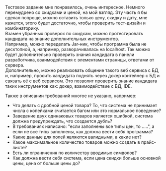 Тестовое задание мне понравилось, очень интересное. Немного перемудрено со скидками и ценой, на мой взгляд. Эту часть я бы сделал попроще, можно оставить только цену, скидку и дату, мне кажется, этого будет достаточно, чтобы проверить тест-дизайн и комбинаторику.  
Взамен убранных проверок по скидкам, можно протестировать кандидата на знание дополнительных инструментов.   
Например, можно переделать Jar-ник, чтобы программа была не десктопной, а, например, разворачивалась на localhost. Так можно будет дополнительно проверить знания кандидата в панели разработчика, взаимодействия с элементами страницы, ответами от сервера.   
Дополнительно, можно реализовать общение такого веб сервиса с БД, и, например, просить кандидата поднять через докер контейнер с БД и связать её с веб сервисом. Это позволит проверить знание кандидата таких инструментов как: докер, взаимодействие с БД, IDE.    

Также в описании требований многое не указано, например: 
- Что делать с дробной ценой товара? То, что система не принимает числа с копейками считается багом или это нормальное поведение? 
- Заведение двух одинаковых товаров является ошибкой, система должна предупреждать, что создается дубль?
- В требованиях написано: "если заполнены все типы цен, то .....", а если не все типы заполнены, как должна вести себя программа?
- Какие данные для полей являются валидными, а какие нет? 
- Какое максимальное количество товаров можно создать в прайс-листе?
- Есть ли ограничения по количеству вводимых символов?
- Как должна вести себя система, если цена скидки больше основной цены, цена от больше цены до? 
